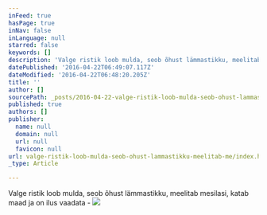```yaml
---
inFeed: true
hasPage: true
inNav: false
inLanguage: null
starred: false
keywords: []
description: 'Valge ristik loob mulda, seob õhust lämmastikku, meelitab mesilasi, katab maad ja on ilus vaadata - '
datePublished: '2016-04-22T06:49:07.117Z'
dateModified: '2016-04-22T06:48:20.205Z'
title: ''
author: []
sourcePath: _posts/2016-04-22-valge-ristik-loob-mulda-seob-ohust-lammastikku-meelitab-me.md
published: true
authors: []
publisher:
  name: null
  domain: null
  url: null
  favicon: null
url: valge-ristik-loob-mulda-seob-ohust-lammastikku-meelitab-me/index.html
_type: Article

---
```

Valge ristik loob mulda, seob õhust lämmastikku, meelitab mesilasi, katab maad ja on ilus vaadata - ![](https://the-grid-user-content.s3-us-west-2.amazonaws.com/a975e3e0-8c6e-4a44-bd7f-bde57586eef8.jpg)